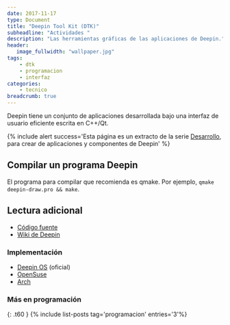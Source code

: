 ```yaml
---
date: 2017-11-17
type: Document
title: "Deepin Tool Kit (DTK)"
subheadline: "Actividades "
description: "Las herramientas gráficas de las aplicaciones de Deepin."
header:
   image_fullwidth: "wallpaper.jpg"
tags:
    - dtk
    - programacion
    - interfaz
categories:
    - tecnico
breadcrumb: true    
---
```

Deepin tiene un conjunto de aplicaciones desarrollada bajo una interfaz de usuario eficiente escrita en C++/Qt.

{% include alert success='Esta página es un extracto de la serie <a href="/desarrollo">Desarrollo</a>, para crear de aplicaciones y componentes de Deepin' %}
## Compilar un programa Deepin

El programa para compilar que recomienda es qmake. Por ejemplo, `qmake deepin-draw.pro && make`.

## Lectura adicional
* [Código fuente](https://github.com/linuxdeepin/deepin-tool-kit)
* [Wiki de Deepin](https://wiki.deepin.org/index.php?title=Dtk&language=en)

### Implementación
* [Deepin OS](http://packages.deepin.com/deepin/pool/main/d/deepin-tool-kit/) (oficial)
* [OpenSuse](https://software.opensuse.org/package/deepin-tool-kit)
* [Arch](https://www.archlinux.org/packages/community/x86_64/dtkcore/)

### Más en programación
{: .t60 }
{% include list-posts tag='programacion' entries='3'%}
